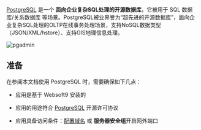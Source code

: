 [PostgreSQL](https://www.postgresql.org/) 是一个 **面向企业复杂SQL处理的开源数据库**，它被用于 SQL 数据库/关系数据库  等场景。PostgreSQL被业界誉为“超先进的开源数据库”，面向企业复杂SQL处理的OLTP在线事务处理场景，支持NoSQL数据类型（JSON/XML/hstore）、支持GIS地理信息处理。


![pgadmin](http://libs.websoft9.com/Websoft9/DocsPicture/zh/postgresql/pgadmin4-websoft9.png)


## 准备

在参阅本文档使用 PostgreSQL 时，需要确保如下几点：

- 应用是基于 Websoft9 安装的

- 应用的用途符合 [PostgreSQL](https://opensource.org/licenses/PostgreSQL) 开源许可协议

- 应用具备访问条件：[配置域名](./domain-set) 或 **服务器安全组**开启网外端口